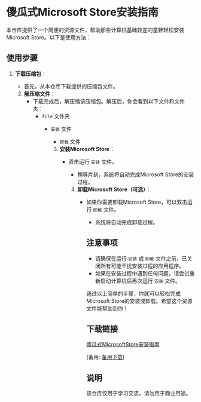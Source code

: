 # 傻瓜式Microsoft Store安装指南

本仓库提供了一个简便的资源文件，帮助那些计算机基础较差的童鞋轻松安装Microsoft Store。以下是使用方法：

## 使用步骤

1. **下载压缩包**：
   - 首先，从本仓库下载提供的压缩包文件。

   2. **解压缩文件**：
      - 下载完成后，解压缩该压缩包。解压后，你会看到以下文件和文件夹：
           - `file` 文件夹
                - `安装` 文件
                     - `卸载` 文件

                     3. **安装Microsoft Store**：
                        - 双击运行 `安装` 文件。
                           - 稍等片刻，系统将自动完成Microsoft Store的安装过程。

                           4. **卸载Microsoft Store（可选）**：
                              - 如果你需要卸载Microsoft Store，可以双击运行 `卸载` 文件。
                                 - 系统将自动完成卸载过程。

                                 ## 注意事项

                                 - 请确保在运行 `安装` 或 `卸载` 文件之前，已关闭所有可能干扰安装过程的应用程序。
                                 - 如果在安装过程中遇到任何问题，请尝试重新启动计算机后再次运行 `安装` 文件。

                                 通过以上简单的步骤，你就可以轻松完成Microsoft Store的安装或卸载。希望这个资源文件能帮助到你！

                                 ## 下载链接
                                 [傻瓜式MicrosoftStore安装指南](https://pan.quark.cn/s/554b1acbba5d) 

                                 (备用: [备用下载](https://pan.baidu.com/s/1R7Sd-wtiSxVqGdRvq2HUqQ?pwd=1234))

                                 ## 说明

                                 该仓库仅用于学习交流，请勿用于商业用途。
